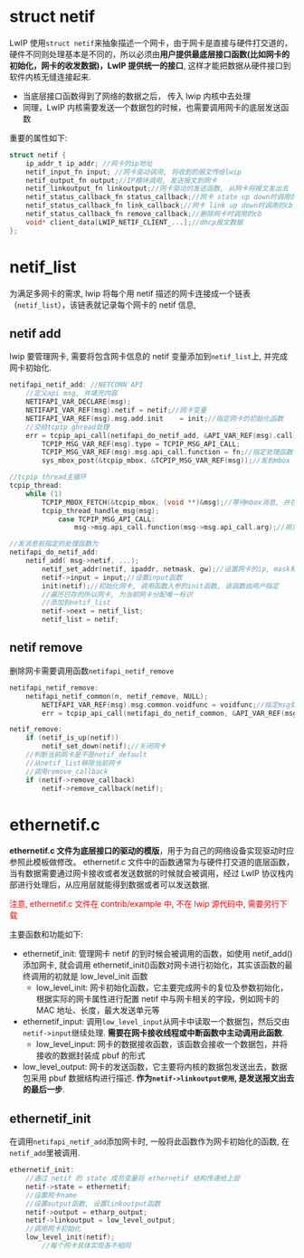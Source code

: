# struct netif

LwIP 使用`struct netif`来抽象描述一个网卡，由于网卡是直接与硬件打交道的，硬件不同则处理基本是不同的，所以必须由**用户提供最底层接口函数(比如网卡的初始化，网卡的收发数据)，LwIP 提供统一的接口**, 这样才能把数据从硬件接口到软件内核无缝连接起来.

- 当底层接口函数得到了网络的数据之后， 传入 lwip 内核中去处理
- 同理，LwIP 内核需要发送一个数据包的时候，也需要调用网卡的底层发送函数

重要的属性如下:

```c
struct netif {
    ip_addr_t ip_addr; //网卡的ip地址
    netif_input_fn input; //网卡驱动调用, 将收到的报文传给lwip
    netif_output_fn output;//IP模块调用, 发送报文到网卡
    netif_linkoutput_fn linkoutput;//网卡驱动的发送函数, 从网卡将报文发出去
    netif_status_callback_fn status_callback;//网卡 state up down时调用的cb
    netif_status_callback_fn link_callback;//网卡 link up down时调用的cb
    netif_status_callback_fn remove_callback;//删除网卡时调用的cb
    void* client_data[LWIP_NETIF_CLIENT_...];//dhcp报文数据
};
```

# netif_list

为满足多网卡的需求, lwip 将每个用 netif 描述的网卡连接成一个链表（`netif_list`），该链表就记录每个网卡的 netif 信息,

## netif add

lwip 要管理网卡, 需要将包含网卡信息的 netif 变量添加到`netif_list`上, 并完成网卡初始化.

```c
netifapi_netif_add: //NETCONN API
    //定义api msg, 并填充内容
    NETIFAPI_VAR_DECLARE(msg);
    NETIFAPI_VAR_REF(msg).netif = netif;//网卡变量
    NETIFAPI_VAR_REF(msg).msg.add.init    = init;//指定网卡的初始化函数
    //交给tcpip ghread处理
    err = tcpip_api_call(netifapi_do_netif_add, &API_VAR_REF(msg).call);
        TCPIP_MSG_VAR_REF(msg).type = TCPIP_MSG_API_CALL;
        TCPIP_MSG_VAR_REF(msg).msg.api_call.function = fn;//指定处理函数
        sys_mbox_post(&tcpip_mbox, &TCPIP_MSG_VAR_REF(msg));//发到mbox

//tcpip thread主循环
tcpip_thread:
    while (1)
        TCPIP_MBOX_FETCH(&tcpip_mbox, (void **)&msg);//等待mbox消息, 并在等待时处理超时
        tcpip_thread_handle_msg(msg);
            case TCPIP_MSG_API_CALL:
                msg->msg.api_call.function(msg->msg.api_call.arg);//用发消息前指定的函数处理msg

//发消息前指定的处理函数为
netifapi_do_netif_add:
    netif_add( msg->netif, ...);
        netif_set_addr(netif, ipaddr, netmask, gw);//设置网卡的ip, mask和gw
        netif->input = input;//设置input函数
        init(netif);//初始化网卡, 调用函数入参的init函数, 该函数由用户指定
        //遍历已存的所以网卡, 为当前网卡分配唯一标识
        //添加到netif_list
        netif->next = netif_list;
        netif_list = netif;
```

## netif remove

删除网卡需要调用函数`netifapi_netif_remove`

```c
netifapi_netif_remove:
    netifapi_netif_common(n, netif_remove, NULL);
        NETIFAPI_VAR_REF(msg).msg.common.voidfunc = voidfunc;//指定msg处理函数
        err = tcpip_api_call(netifapi_do_netif_common, &API_VAR_REF(msg).call);

netif_remove:
    if (netif_is_up(netif))
        netif_set_down(netif);//关闭网卡
    //判断当前网卡是不是netif_default
    //从netif_list移除当前网卡
    //调用remove_callback
    if (netif->remove_callback)
        netif->remove_callback(netif);
```

# ethernetif.c

**ethernetif.c 文件为底层接口的驱动的模版**，用于为自己的网络设备实现驱动时应参照此模板做修改。
ethernetif.c 文件中的函数通常为与硬件打交道的底层函数，当有数据需要通过网卡接收或者发送数据的时候就会被调用，经过 LwIP 协议栈内部进行处理后，从应用层就能得到数据或者可以发送数据.

<font color='red'>注意, ethernetif.c 文件在 contrib/example 中, 不在 lwip 源代码中, 需要另行下载</font>

主要函数和功能如下:

- ethernetif_init: 管理网卡 netif 的到时候会被调用的函数，如使用 netif_add()添加网卡, 就会调用 ethernetif_init()函数对网卡进行初始化，其实该函数的最终调用的初就是 low_level_init 函数
  - low_level_init: 网卡初始化函数，它主要完成网卡的复位及参数初始化，根据实际的网卡属性进行配置 netif 中与网卡相关的字段，例如网卡的 MAC 地址、长度，最大发送单元等
- ethernetif_input: 调用`low_level_input`从网卡中读取一个数据包，然后交由`netif->input`继续处理. **需要在网卡接收线程或中断函数中主动调用此函数**.
  - low_level_input: 网卡的数据接收函数，该函数会接收一个数据包，并将接收的数据封装成 pbuf 的形式
- low_level_output: 网卡的发送函数，它主要将内核的数据包发送出去，数据包采用 pbuf 数据结构进行描述. **作为`netif->linkoutput使用`, 是发送报文出去的最后一步**.

## ethernetif_init

在调用`netifapi_netif_add`添加网卡时, 一般将此函数作为网卡初始化的函数, 在`netif_add`里被调用.

```c
ethernetif_init:
    //通过 netif 的 state 成员变量将 ethernetif 结构传递给上层
    netif->state = ethernetif;
    //设置网卡name
    //设置output函数, 设置linkoutput函数
    netif->output = etharp_output;
    netif->linkoutput = low_level_output;
    //调用网卡初始化
    low_level_init(netif);
        //每个网卡具体实现各不相同
```
